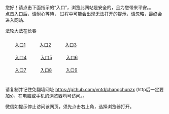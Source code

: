 您好！请点击下面指示的“入口”，浏览此网站是安全的，且为您带来平安。。 <br/>
点击入口后，请耐心等待， 过程中可能会出现无法打开的提示，请忽略，最终会进入网站. </br>

法轮大法在长春<br/>
<div style="padding:10px"><a style="margin:20px" target="_blank" href="https://d2i696ynxs498e.cloudfront.net/2Qpsp?rthmhsl" id="ccLink1" rel="nofollow">入口1</a> <a target="_blank" style="margin:20px" href="https://d2rj1luq3y4j1z.cloudfront.net/2Qpsp?zzlurrz" id="ccLink2" rel="nofollow">入口2</a> <a style="margin:20px" target="_blank" href="https://d2wmeicx4s8ln1.cloudfront.net/2Qpsp?xpnairn" id="ccLink3" rel="nofollow">入口3</a></div>

<div style="padding:10px" ><a style="margin:20px" target="_blank" href="https://d2i696ynxs498e.cloudfront.net/2Qpsp?rthmhsl" id="ccLink4" rel="nofollow">入口4</a> <a style="margin:20px" href="https://d2rj1luq3y4j1z.cloudfront.net/2Qpsp?zzlurrz" target="_blank" id="ccLink5" rel="nofollow">入口5</a> <a style="margin:20px" href="https://d2wmeicx4s8ln1.cloudfront.net/2Qpsp?xpnairn" target="_blank" id="ccLink6" rel="nofollow">入口6</a></div>

<div style="padding:10px"><a style="margin:20px" target="_blank" href="https://d2i696ynxs498e.cloudfront.net/2Qpsp?rthmhsl" id="ccLink7" rel="nofollow">入口7</a> <a style="margin:20px" href="https://d2rj1luq3y4j1z.cloudfront.net/2Qpsp?zzlurrz" target="_blank" id="ccLink8" rel="nofollow">入口8</a> <a style="margin:20px" target="_blank" href="https://d2wmeicx4s8ln1.cloudfront.net/2Qpsp?xpnairn" id="ccLink9" rel="nofollow">入口9</a></div>

<br/>



请复制并记住免翻墙网址 https://github.com/yntd/changchunzx (http后一定要加s)，在电脑或手机的浏览器均可访问。。<br/>

微信如提示停止访问该网页，须先点击右上角，选择浏览器打开。
